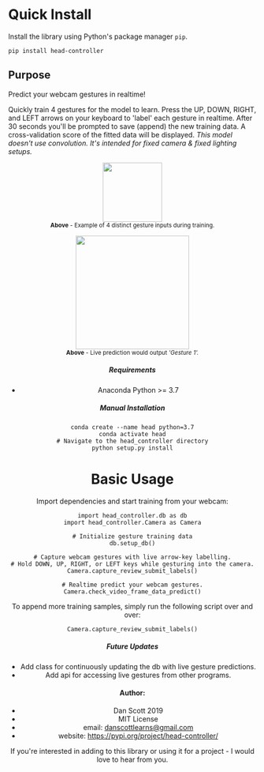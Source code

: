 
# Quick Install

Install the library using Python's package manager `pip`.
```
pip install head-controller
```


## Purpose

Predict your webcam gestures in realtime!

Quickly train 4 gestures for the model to learn. Press the UP, DOWN, RIGHT, and LEFT arrows on your keyboard to 'label' each gesture in realtime. After 30 seconds you'll be prompted to save (append) the new training data. A cross-validation score of the fitted data will be displayed. <i>This model doesn't use convolution. It's intended for fixed camera & fixed lighting setups.</i>

<p align="center">
<img src='img/row.png' height='120'>

<br>
<sub><b>Above</b> - Example of 4 distinct gesture inputs during training.</sub>
</p>



<p align="center"><center>
<img src='img/5.png' height='230'><br>
<sub><b>Above</b> - Live prediction would output <i>'Gesture 1'.</i></sub>
</p>


##### Requirements
- Anaconda Python >= 3.7

##### Manual Installation

```
conda create --name head python=3.7
conda activate head
# Navigate to the head_controller directory
python setup.py install
```

# Basic Usage

Import dependencies and start training from your webcam:
```
import head_controller.db as db
import head_controller.Camera as Camera

# Initialize gesture training data
db.setup_db()

# Capture webcam gestures with live arrow-key labelling.
# Hold DOWN, UP, RIGHT, or LEFT keys while gesturing into the camera.
Camera.capture_review_submit_labels()

# Realtime predict your webcam gestures.
Camera.check_video_frame_data_predict()
```

To append more training samples, simply run the following script over and over:
```
Camera.capture_review_submit_labels()
```

##### Future Updates

- Add class for continuously updating the db with live gesture predictions.
- Add api for accessing live gestures from other programs.


#### Author:
- Dan Scott 2019
- MIT License
- email: danscottlearns@gmail.com
- website: https://pypi.org/project/head-controller/

If you're interested in adding to this library or using it for a project - I would love to hear from you.
